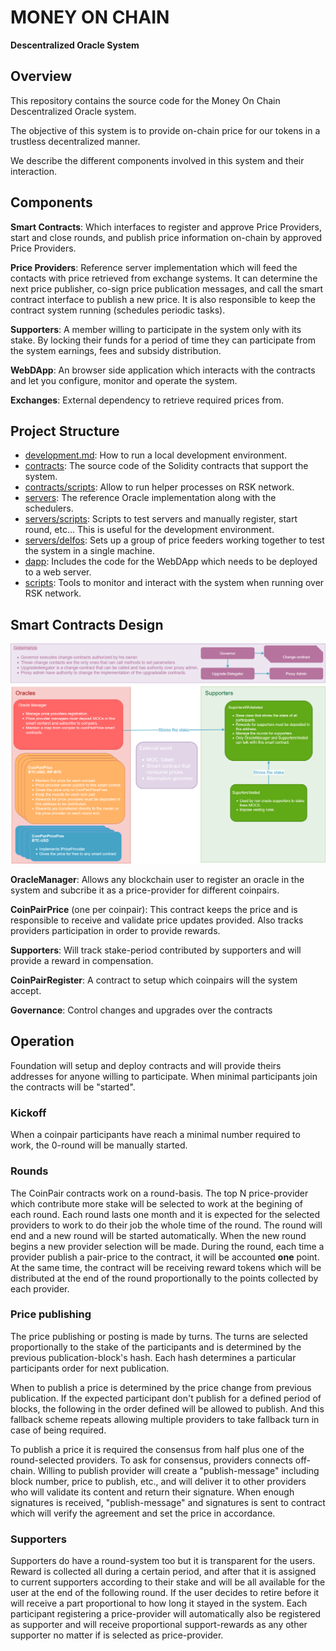 # MONEY ON CHAIN

**Descentralized Oracle System**

## Overview

This repository contains the source code for the Money On Chain Descentralized Oracle system.

The objective of this system is to provide on-chain price for our tokens in a trustless decentralized manner. 

We describe the different components involved in this system and their interaction.

## Components

**Smart Contracts**: Which interfaces to register and approve Price Providers, start and close rounds, and publish price information on-chain by approved Price Providers.

**Price Providers**: Reference server implementation which will feed the contacts with price retrieved from exchange systems. It can determine the next price publisher, co-sign price publication messages, and call the smart contract interface to publish a new price. It is also responsible to keep the contract system running (schedules periodic tasks). 

**Supporters**: A member willing to participate in the system only with its stake. By locking their funds for a period of time they can participate from the system earnings, fees and subsidy distribution.

**WebDApp**: An browser side application which interacts with the contracts and let you configure, monitor and operate the system. 

**Exchanges**: External dependency to retrieve required prices from.


## Project Structure

* [development.md](./development.md): How to run a local development environment.
* [contracts](./contracts): The source code of the Solidity contracts that support the system.
* [contracts/scripts](./contracts/scripts): Allow to run helper processes on RSK network.
* [servers](./servers): The reference Oracle implementation along with the schedulers.
* [servers/scripts](./servers/scripts): Scripts to test servers and manually register, start round, etc... This is useful for the development environment.
* [servers/delfos](./servers/delfos): Sets up a group of price feeders working together to test the system in a single machine.
* [dapp](./dapp): Includes the code for the WebDApp which needs to be deployed to a web server.
* [scripts](./scripts): Tools to monitor and interact with the system when running over RSK network.

## Smart Contracts Design

![Architecture](docs/contracts.png)

**OracleManager**: Allows any blockchain user to register an oracle in the system and subcribe it as a price-provider for different coinpairs.

**CoinPairPrice** (one per coinpair): This contract keeps the price and is responsible to receive and validate price updates provided. Also tracks providers participation in order to provide rewards.

**Supporters**: Will track stake-period contributed by supporters and will provide a reward in compensation.

**CoinPairRegister**: A contract to setup which coinpairs will the system accept.

**Governance**: Control changes and upgrades over the contracts

## Operation

Foundation will setup and deploy contracts and will provide theirs addresses for anyone willing to participate. When minimal participants join the contracts will be "started".

### Kickoff

When a coinpair participants have reach a minimal number required to work, the 0-round will be manually started. 

### Rounds

The CoinPair contracts work on a round-basis. The top N price-provider which contribute more stake will be selected to work at the begining of each round. Each round lasts one month and it is expected for the selected providers to work to do their job the whole time of the round. 
The round will end and a new round will be started automatically. When the new round begins a new provider selection will be made.
During the round, each time a provider publish a pair-price to the contract, it will be accounted **one** point. At the same time, the contract will be receiving reward tokens which will be distributed at the end of the round proportionally to the points collected by each provider.

### Price publishing

The price publishing or posting is made by turns. The turns are selected proportionally to the stake of the participants and is determined by the previous publication-block's hash. Each hash determines a particular participants order for next publication.

When to publish a price is determined by the price change from previous publication. If the expected participant don't publish for a defined period of blocks, the following in the order defined will be allowed to publish. And this fallback scheme repeats allowing multiple providers to take fallback turn in case of being required.

To publish a price it is required the consensus from half plus one of the round-selected providers. To ask for consensus, providers connects off-chain. Willing to publish provider will create a "publish-message" including block number, price to publish, etc., and will deliver it to other providers who will validate its content and return their signature. When enough signatures is received, "publish-message" and signatures is sent to contract which will verify the agreement and set the price in accordance.

### Supporters

Supporters do have a round-system too but it is transparent for the users. Reward is collected all during a certain period, and after that it is assigned to current supporters according to their stake and will be all available for the user at the end of the following round. If the user decides to retire before it will receive a part proportional to how long it stayed in the system.
Each participant registering a price-provider will automatically also be registered as supporter and will receive proportional support-rewards as any other supporter no matter if is selected as price-provider.
